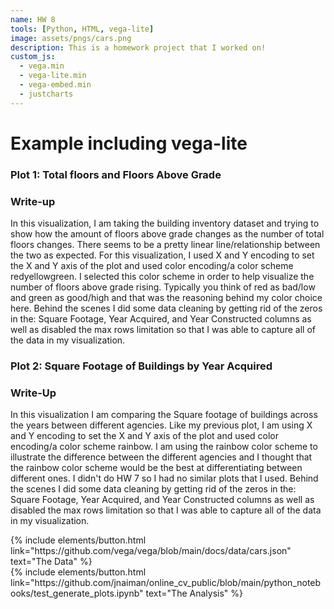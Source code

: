 ```yaml
---
name: HW 8
tools: [Python, HTML, vega-lite]
image: assets/pngs/cars.png
description: This is a homework project that I worked on!
custom_js:
  - vega.min
  - vega-lite.min
  - vega-embed.min
  - justcharts
---
```



# Example including vega-lite

### Plot 1: Total floors and Floors Above Grade

<vegachart schema-url="{{ site.baseurl }}/assets/json/Total_Floors_Above_Grade.json" style="width: 100%"></vegachart>

### Write-up 

In this visualization, I am taking the building inventory dataset and trying to show how the amount of floors above grade changes as the number of total floors changes. There seems to be a pretty linear line/relationship between the two as expected. For this visualization, I used X and Y encoding to set the X and Y axis of the plot and used color encoding/a color scheme redyellowgreen. I selected this color scheme in order to help visualize the number of floors above grade rising. Typically you think of red as bad/low and green as good/high and that was the reasoning behind my color choice here. Behind the scenes I did some data cleaning by getting rid of the zeros in the: Square Footage, Year Acquired, and Year Constructed columns as well as disabled the max rows limitation so that I was able to capture all of the data in my visualization.

### Plot 2: Square Footage of Buildings by Year Acquired

<vegachart schema-url="{{ site.baseurl }}/assets/json/Year_Acquired_Square_Footage.json" style="width: 100%"></vegachart>

### Write-Up 

In this visualization I am comparing the Square footage of buildings across the years between different agencies. Like my previous plot, I am using X and Y encoding to set the X and Y axis of the plot and used color encoding/a color scheme rainbow. I am using the rainbow color scheme to illustrate the difference between the different agencies and I thought that the rainbow color scheme would be the best at differentiating between different ones. I didn't do HW 7 so I had no similar plots that I used. Behind the scenes I did some data cleaning by getting rid of the zeros in the: Square Footage, Year Acquired, and Year Constructed columns as well as disabled the max rows limitation so that I was able to capture all of the data in my visualization.


<!-- these are written in a combo of html and liquid --> 

<div class="left">
{% include elements/button.html link="https://github.com/vega/vega/blob/main/docs/data/cars.json" text="The Data" %}
</div>

<div class="right">
{% include elements/button.html link="https://github.com/jnaiman/online_cv_public/blob/main/python_notebooks/test_generate_plots.ipynb" text="The Analysis" %}
</div>

